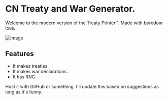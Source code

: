 # CN Treaty and War Generator.
Welcome to the modern version of the Treaty Printer™. Made with ~~boredom~~ love.

![image](https://github.com/user-attachments/assets/b26c4877-4639-472c-b87f-88be95237c48)

## Features
- It makes treaties.
- It makes war declarations.
- It has RNG.

Host it with GitHub or something. I'll update this based on suggestions as long as it's funny. 
